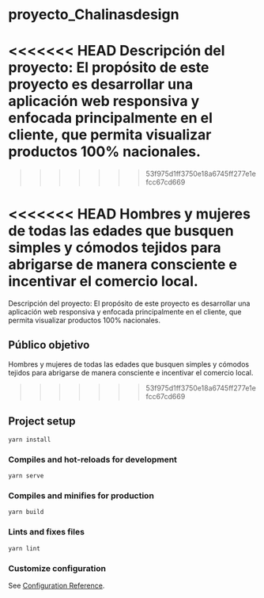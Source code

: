 # proyecto_Chalinasdesign

<<<<<<< HEAD
 Descripción del proyecto: El propósito de este proyecto es desarrollar una aplicación web responsiva y enfocada principalmente en el cliente, que permita visualizar productos 100% nacionales.
=======
>>>>>>> 53f975d1ff3750e18a6745ff277e1efcc67cd669


<<<<<<< HEAD
 Hombres y mujeres de todas las edades que busquen simples y cómodos tejidos para abrigarse de manera consciente e incentivar el comercio local.
=======



Descripción del proyecto: 
El propósito de este proyecto es desarrollar una aplicación web responsiva y enfocada principalmente en el cliente, que permita visualizar productos 100% nacionales. 



## Público objetivo
Hombres y mujeres de todas las edades que busquen simples y cómodos tejidos para abrigarse de manera consciente e incentivar el comercio local. 



>>>>>>> 
>>>>>>> 53f975d1ff3750e18a6745ff277e1efcc67cd669


## Project setup
```
yarn install
```

### Compiles and hot-reloads for development
```
yarn serve
```

### Compiles and minifies for production
```
yarn build
```

### Lints and fixes files
```
yarn lint
```

### Customize configuration
See [Configuration Reference](https://cli.vuejs.org/config/).
